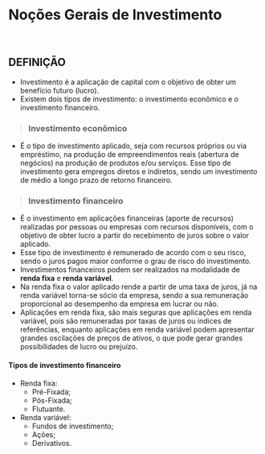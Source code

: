 # Noções Gerais de Investimento

<br>

## DEFINIÇÃO
* Investimento é a aplicação de capital com o objetivo de obter um benefício futuro (lucro).
* Existem dois tipos de investimento: o investimento econômico e o investimento financeiro.

> ### Investimento econômico
* É o tipo de investimento aplicado, seja com recursos próprios ou via empréstimo, na produção de empreendimentos reais (abertura de negócios) na produção de produtos e/ou serviços. Esse tipo de investimento gera empregos diretos e indiretos, sendo um investimento de médio a longo prazo de retorno financeiro.

> ### Investimento financeiro
* É o investimento em aplicações financeiras (aporte de recursos) realizadas por pessoas ou empresas com recursos disponíveis, com o objetivo de obter lucro a partir do recebimento de juros sobre o valor aplicado. 
* Esse tipo de investimento é remunerado de acordo com o seu risco, sendo o juros pagos maior conforme o grau de risco do investimento.
* Investimentos financeiros podem ser realizados na modalidade de **renda fixa** e **renda variável**. 
* Na renda fixa o valor aplicado rende a partir de uma taxa de juros, já na renda variável torna-se sócio da empresa, sendo a sua remuneração proporcional ao desempenho da empresa em lucrar ou não.
* Aplicações em renda fixa, são mais seguras que aplicações em renda variável, pois são remuneradas por taxas de juros ou índices de referências, enquanto aplicações em renda variável podem apresentar grandes oscilações de preços de ativos, o que pode gerar grandes possibilidades de lucro ou prejuízo.

#### Tipos de investimento financeiro
* Renda fixa:
  - Pré-Fixada;
  - Pós-Fixada;
  - Flutuante.
* Renda variável:
  - Fundos de investimento;
  - Ações;
  - Derivativos.